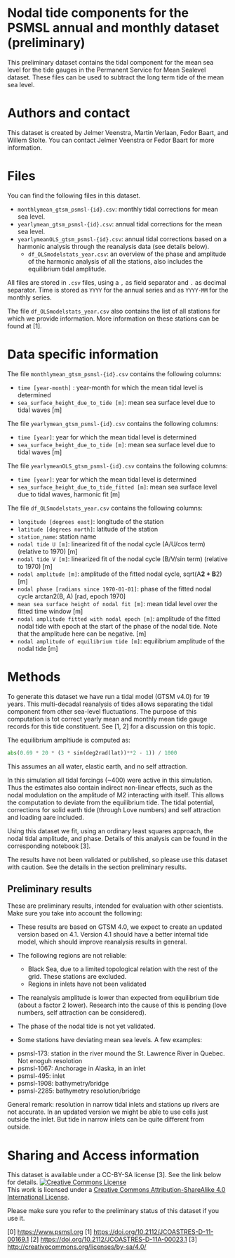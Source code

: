 # Nodal tide components for the PSMSL annual and monthly dataset (preliminary)
This preliminary dataset contains the tidal component for the mean sea
level for the tide gauges in the Permanent Service for Mean Sealevel
dataset. These files can be used to subtract the long term tide of the
mean sea level.


# Authors and contact
This dataset is created by Jelmer Veenstra, Martin Verlaan, Fedor
Baart, and Willem Stolte. You can contact Jelmer Veenstra or Fedor
Baart for more information.


# Files
You can find the following files in this dataset.

- `monthlymean_gtsm_psmsl-{id}.csv`: monthly tidal corrections for mean sea level.
- `yearlymean_gtsm_psmsl-{id}.csv`: annual tidal corrections for the mean sea level.
- `yearlymeanOLS_gtsm_psmsl-{id}.csv`: annual tidal corrections based
  on a harmonic analysis through the reanalysis data (see details
  below).
  - `df_OLSmodelstats_year.csv`: an overview of the phase and amplitude
  of the harmonic analysis of all the stations, also includes the
  equilibrium tidal amplitude.

All files are stored in `.csv` files, using a `,` as field separator and
`.` as decimal separator. Time is stored as `YYYY` for the annual
series and as `YYYY-MM` for the monthly series.

The file `df_OLSmodelstats_year.csv` also contains the list of all
stations for which we provide information. More information on these
stations can be found at [1].


# Data specific information

The file `monthlymean_gtsm_psmsl-{id}.csv` contains the following columns:
- `time [year-month]` : year-month for which the mean tidal level is determined
- `sea_surface_height_due_to_tide [m]`: mean sea surface level due to tidal waves [m]

The file `yearlymean_gtsm_psmsl-{id}.csv` contains the following columns:
- `time [year]`: year for which the mean tidal level is determined
- `sea_surface_height_due_to_tide [m]`: mean sea surface level due to tidal waves [m]

The file `yearlymeanOLS_gtsm_psmsl-{id}.csv` contains the following columns:
- `time [year]`: year for which the mean tidal level is determined
- `sea_surface_height_due_to_tide_fitted [m]`: mean sea surface level due to tidal waves, harmonic fit [m]

The file `df_OLSmodelstats_year.csv` contains the following columns:

- `longitude [degrees east]`: longitude of the station
- `latitude [degrees north]`: latitude of the station
- `station_name`: station name
- `nodal tide U [m]`: linearized fit of the nodal cycle (A/U/cos term) (relative to 1970) [m]
- `nodal tide V [m]`: linearized fit of the nodal cycle (B/V/sin term) (relative to 1970) [m]
- `nodal amplitude [m]`: amplitude of the fitted nodal cycle, sqrt(A**2 + B**2) [m]
- `nodal phase [radians since 1970-01-01]`: phase of the fitted nodal cycle arctan2(B, A) [rad, epoch 1970]
- `mean sea surface height of nodal fit [m]`: mean tidal level over the fitted time window [m]
- `nodal amplitude fitted with nodal epoch [m]`: amplitude of the fitted nodal tide with epoch at the start of the phase of the nodal tide. Note that the amplitude here can be negative. [m]
- `nodal amplitude of equilibrium tide [m]`: equilibrium amplitude of the nodal tide [m]


# Methods
To generate this dataset we have run a tidal model (GTSM v4.0) for 19
years. This multi-decadal reanalysis of tides allows separating the
tidal component from other sea-level fluctuations. The purpose of this
computation is tot correct yearly mean and monthly mean tide gauge
records for this tide constituent.  See [1, 2] for a discussion on
this topic.

The equilibrium ampltiude is computed as:
``` python
abs(0.69 * 20 * (3 * sin(deg2rad(lat))**2 - 1)) / 1000
```
This assumes an all water, elastic earth, and no self attraction.

In this simulation all tidal forcings (~400) were active in this
simulation. Thus the estimates also contain indirect non-linear
effects, such as the nodal modulation on the amplitude of M2
interacting with itself. This allows the computation to deviate from
the equilibrium tide. The tidal potential, corrections for solid earth
tide (through Love numbers) and self attraction and loading aare
included.

Using this dataset we fit, using an ordinary least squares approach,
the nodal tidal amplitude, and phase. Details of this analysis can be
found in the corresponding notebook [3].

The results have not been validated or published, so please use this
dataset with caution. See the details in the section preliminary
results.


## Preliminary results
These are preliminary results, intended for evaluation with other
scientists. Make sure you take into account the following:

- These results are based on GTSM 4.0, we expect to create an updated
  version based on 4.1. Version 4.1 should have a better internal tide
  model, which should improve reanalysis results in general.

- The following regions are not reliable:
  - Black Sea, due to a limited topological relation with the rest of
    the grid. These stations are excluded.
  - Regions in inlets have not been validated

- The reanalysis amplitude is lower than expected from equilibrium
  tide (about a factor 2 lower). Research into the cause of this is
  pending (love numbers, self attraction can be considered).

- The phase of the nodal tide is not yet validated.

- Some stations have deviating mean sea levels. A few examples:

* psmsl-173: station in the river mound the St. Lawrence River in Quebec. Not enoguh resolotion
* psmsl-1067: Anchorage in Alaska, in an inlet
* psmsl-495: inlet
* psmsl-1908: bathymetry/bridge
* psmsl-2285: bathymetry resolution/bridge

General remark: resolution in narrow tidal inlets and stations up
rivers are not accurate. In an updated version we might be able to use
cells just outside the inlet. But tide in narrow inlets can be quite
different from outside.




# Sharing and Access information
This dataset is available under a CC-BY-SA license [3]. See the link below for details.
<a rel="license" href="http://creativecommons.org/licenses/by-sa/4.0/"><img alt="Creative Commons License" style="border-width:0" src="https://i.creativecommons.org/l/by-sa/4.0/88x31.png" /></a><br />This work is licensed under a <a rel="license" href="http://creativecommons.org/licenses/by-sa/4.0/">Creative Commons Attribution-ShareAlike 4.0 International License</a>.

Please make sure you refer to the preliminary status of this dataset if you use it.


[0] https://www.psmsl.org
[1] https://doi.org/10.2112/JCOASTRES-D-11-00169.1
[2] https://doi.org/10.2112/JCOASTRES-D-11A-00023.1
[3] http://creativecommons.org/licenses/by-sa/4.0/
